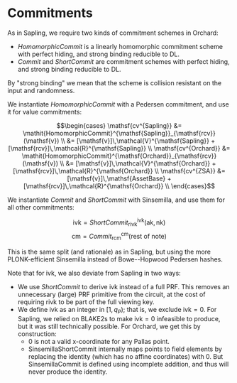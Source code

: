 # Commitments

As in Sapling, we require two kinds of commitment schemes in Orchard:
- $\mathit{HomomorphicCommit}$ is a linearly homomorphic commitment scheme with perfect hiding,
  and strong binding reducible to DL.
- $\mathit{Commit}$ and $\mathit{ShortCommit}$ are commitment schemes with perfect hiding, and
  strong binding reducible to DL.

By "strong binding" we mean that the scheme is collision resistant on the input and
randomness.

We instantiate $\mathit{HomomorphicCommit}$ with a Pedersen commitment, and use it for
value commitments:

$$\begin{cases}
\mathsf{cv^{Sapling}} &= \mathit{HomomorphicCommit}^{\mathsf{Sapling}}_{\mathsf{rcv}}(\mathsf{v}) \\
&= [\mathsf{v}]\,\mathcal{V}^{\mathsf{Sapling}} + [\mathsf{rcv}]\,\mathcal{R}^{\mathsf{Sapling}} \\
\mathsf{cv^{Orchard}} &= \mathit{HomomorphicCommit}^{\mathsf{Orchard}}_{\mathsf{rcv}}(\mathsf{v}) \\
&= [\mathsf{v}]\,\mathcal{V}^{\mathsf{Orchard}} + [\mathsf{rcv}]\,\mathcal{R}^{\mathsf{Orchard}} \\
\mathsf{cv^{ZSA}} &= [\mathsf{v}]\,\mathsf{AssetBase} + [\mathsf{rcv}]\,\mathcal{R}^{\mathsf{Orchard}} \\
\end{cases}$$

We instantiate $\mathit{Commit}$ and $\mathit{ShortCommit}$ with Sinsemilla, and use them
for all other commitments:

$$\mathsf{ivk} = \mathit{ShortCommit}^{\mathsf{ivk}}_{\mathsf{rivk}}(\mathsf{ak}, \mathsf{nk})$$
$$\mathsf{cm} = \mathit{Commit}^{\mathsf{cm}}_{\mathsf{rcm}}(\text{rest of note})$$

This is the same split (and rationale) as in Sapling, but using the more PLONK-efficient
Sinsemilla instead of Bowe--Hopwood Pedersen hashes.

Note that for $\mathsf{ivk}$, we also deviate from Sapling in two ways:

- We use $\mathit{ShortCommit}$ to derive $\mathsf{ivk}$ instead of a full PRF. This removes an
  unnecessary (large) PRF primitive from the circuit, at the cost of requiring $\mathsf{rivk}$ to be
  part of the full viewing key.
- We define $\mathsf{ivk}$ as an integer in $[1, q_P)$; that is, we exclude $\mathsf{ivk} = 0$. For
  Sapling, we relied on BLAKE2s to make $\mathsf{ivk} = 0$ infeasible to produce, but it was still
  technically possible. For Orchard, we get this by construction:
  - $0$ is not a valid x-coordinate for any Pallas point.
  - $\mathsf{SinsemillaShortCommit}$ internally maps points to field elements by replacing the identity (which
    has no affine coordinates) with $0$. But $\mathsf{SinsemillaCommit}$ is defined using incomplete addition, and
    thus will never produce the identity.
